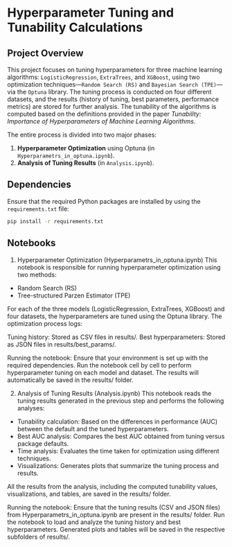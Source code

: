 # Hyperparameter Tuning and Tunability Calculations

## Project Overview

This project focuses on tuning hyperparameters for three machine learning algorithms: `LogisticRegression`, `ExtraTrees`, and `XGBoost`, using two optimization techniques—`Random Search (RS)` and `Bayesian Search (TPE)`—via the `Optuna` library. The tuning process is conducted on four different datasets, and the results (history of tuning, best parameters, performance metrics) are stored for further analysis. The tunability of the algorithms is computed based on the definitions provided in the paper *Tunability: Importance of Hyperparameters of Machine Learning Algorithms*.

The entire process is divided into two major phases:
1. **Hyperparameter Optimization** using Optuna (in `Hyperparametrs_in_optuna.ipynb`).
2. **Analysis of Tuning Results** (in `Analysis.ipynb`).


## Dependencies
Ensure that the required Python packages are installed by using the `requirements.txt` file:

```bash
pip install -r requirements.txt
```

## Notebooks 
1. Hyperparameter Optimization (Hyperparametrs_in_optuna.ipynb)
This notebook is responsible for running hyperparameter optimization using two methods:

- Random Search (RS)
- Tree-structured Parzen Estimator (TPE)
  
For each of the three models (LogisticRegression, ExtraTrees, XGBoost) and four datasets, the hyperparameters are tuned using the Optuna library. The optimization process logs:

Tuning history: Stored as CSV files in results/.
Best hyperparameters: Stored as JSON files in results/best_params/.

Running the notebook:
Ensure that your environment is set up with the required dependencies.
Run the notebook cell by cell to perform hyperparameter tuning on each model and dataset.
The results will automatically be saved in the results/ folder.


2. Analysis of Tuning Results (Analysis.ipynb)
This notebook reads the tuning results generated in the previous step and performs the following analyses:

- Tunability calculation: Based on the differences in performance (AUC) between the default and the tuned hyperparameters.
- Best AUC analysis: Compares the best AUC obtained from tuning versus package defaults.
- Time analysis: Evaluates the time taken for optimization using different techniques.
- Visualizations: Generates plots that summarize the tuning process and results.

All the results from the analysis, including the computed tunability values, visualizations, and tables, are saved in the results/ folder.

Running the notebook:
Ensure that the tuning results (CSV and JSON files) from Hyperparametrs_in_optuna.ipynb are present in the results/ folder.
Run the notebook to load and analyze the tuning history and best hyperparameters.
Generated plots and tables will be saved in the respective subfolders of results/.
